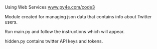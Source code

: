 Using Web Services
www.py4e.com/code3

Module created for managing json data that contains info about Twitter users.

Run main.py and follow the instructions which will appear.

hidden.py contains twitter API keys and tokens.


